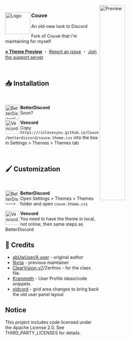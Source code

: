 <img align="right" src="https://rinlovesyou.github.io/Couve/assets/preview.png" alt="Preview" width="40%">

<div align="left">
  <img align="left" src="https://i.imgur.com/k96ZiGw.png" alt="Logo" width="80" height="70">

  <h3 align="left">Couve</h3>
  <p align="left">An old-new look to Discord</p>
  <p align="left">Fork of Couve that i'm maintaining for myself

  <br/>

  <a href="https://gibbu.github.io/ThemePreview/?file=https://rinlovesyou.github.io/Couve/betterdiscord/couve.theme.css"><strong>» Theme Preview</strong></a>
  ・
  <a href="https://github.com/RinLovesYou/Couve/issues">Report an issue</a>
  ・
  <a href="https://discord.gg/comfy-camp-811203761619337259">Join the support server</a>
</div>
<br/>

## 📥 Installation

<br/>
<div align="left">
    <img align="left" src="https://i.imgur.com/LPH05EO.png" alt="BetterDiscord" width="45" height="45">
    <b><p align="left">BetterDiscord</b>
    <br/>Soon?</p>
</div>

<div align="left">
    <img align="left" src="https://i.imgur.com/fXYKU5q.png" alt="Vencord" width="45" height="45">
    <b><p align="left">Vencord</b>
    <br/>Copy <code>https://rinlovesyou.github.io/Couve/betterdiscord/couve.theme.css</code> into the box in Settings > Themes > Themes tab </p>
</div><br/>

## 🖌️ Customization

<br/>
<div align="left">
    <img align="left" src="https://i.imgur.com/LPH05EO.png" alt="BetterDiscord" width="45" height="45">
    <b><p align="left">BetterDiscord</b>
    <br/>Open Settings > Themes > Themes folder and open <code>couve.theme.css</code></p>
</div>

<div align="left">
    <img align="left" src="https://i.imgur.com/fXYKU5q.png" alt="Vencord" width="45" height="45">
    <b><p align="left">Vencord</b>
    <br/>You need to have the theme in local, not online, then same steps as BetterDiscord</p>
</div>

## 🫰 Credits
* [abUwUser/A user](https://github.com/abUwUser) - original author
* [Nyria](https://github.com/NYRI4) - previous maintainer
* [ClearVision-v7](https://github.dev/ClearVision/ClearVision-v7)/Zerthox - for the class file.
* [Krammeth](https://github.com/Krammeth) - User Profile ideas/code snippets
* [oldcord](https://github.com/milbits/oldcord) - grid area changes to bring back the old user panel layout

## Notice
This project includes code licensed under the Apache License 2.0. See THIRD_PARTY_LICENSES for details.